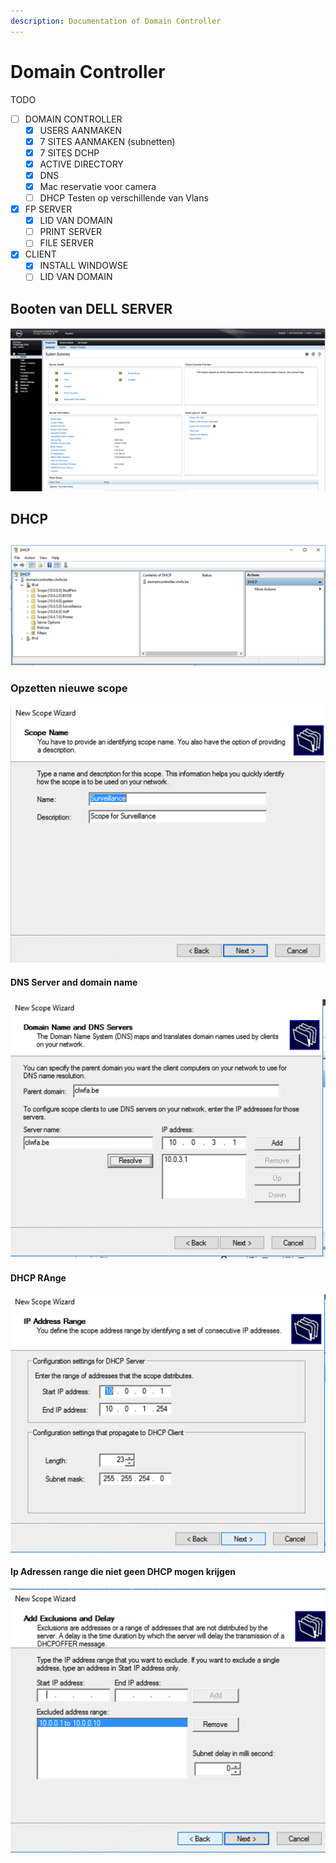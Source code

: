 ```yaml
---
description: Documentation of Domain Controller
---
```


# Domain Controller

TODO

* [ ] DOMAIN CONTROLLER
  * [x] USERS AANMAKEN
  * [x] 7 SITES AANMAKEN \(subnetten\)
  * [x] 7 SITES DCHP
  * [x] ACTIVE DIRECTORY
  * [x] DNS
  * [x] Mac reservatie voor camera
  * [ ]  DHCP Testen op verschillende van Vlans 
* [x] FP SERVER
  * [x] LID VAN DOMAIN
  * [ ] PRINT SERVER
  * [ ] FILE SERVER
* [x] CLIENT
  * [x] INSTALL WINDOWSE
  * [ ] LID VAN DOMAIN

## Booten van DELL SERVER

![](../.gitbook/assets/screenshot-2018-11-08-at-09.45.39.png)

## DHCP

## 

![](../.gitbook/assets/screenshot-2018-12-03-at-11.06.05.png)

### Opzetten nieuwe scope

![](../.gitbook/assets/screenshot-2018-11-27-at-10.48.56.png)

#### DNS Server and domain name

![Opzetten Scope](../.gitbook/assets/screenshot-2018-11-27-at-10.49.25.png)

#### DHCP RAnge

![](../.gitbook/assets/screenshot-2018-11-27-at-10.45.03.png)

#### Ip Adressen range die niet geen DHCP mogen krijgen

![](../.gitbook/assets/screenshot-2018-11-27-at-10.45.23.png)



